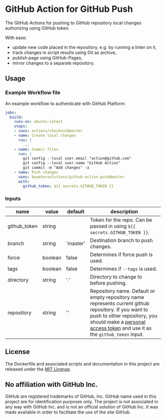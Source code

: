 # GitHub Action for GitHub Push

The GitHub Actions for pushing to GitHub repository local changes authorizing using GitHub token.

With ease:
- update new code placed in the repository, e.g. by running a linter on it,
- track changes in script results using Git as archive,
- publish page using GitHub-Pages,
- mirror changes to a separate repository.

## Usage

### Example Workflow file

An example workflow to authenticate with GitHub Platform:

```yaml
jobs:
  build:
    runs-on: ubuntu-latest
    steps:
    - uses: actions/checkout@master
    - name: Create local changes
      run: |
        ...
    - name: Commit files
      run: |
        git config --local user.email "action@github.com"
        git config --local user.name "GitHub Action"
        git commit -m "Add changes" -a
    - name: Push changes
      uses: bywatersolutions/github-action-push@master
      with:
        github_token: ${{ secrets.GITHUB_TOKEN }}
```

### Inputs

| name | value | default | description |
| ---- | ----- | ------- | ----------- |
| github_token | string | | Token for the repo. Can be passed in using `${{ secrets.GITHUB_TOKEN }}`. |
| branch | string | 'master' | Destination branch to push changes. |
| force | boolean | false | Determines if force push is used. |
| tags | boolean | false | Determines if `--tags` is used. |
| directory | string | '.' | Directory to change to before pushing. |
| repository | string | '' | Repository name. Default or empty repository name represents current github repository. If you want to push to other repository, you should make a [personal access token](https://github.com/settings/tokens) and use it as the `github_token` input.  |

## License

The Dockerfile and associated scripts and documentation in this project are released under the [MIT License](LICENSE).

## No affiliation with GitHub Inc.

GitHub are registered trademarks of GitHub, Inc. GitHub name used in this project are for identification purposes only. The project is not associated in any way with GitHub Inc. and is not an official solution of GitHub Inc. It was made available in order to facilitate the use of the site GitHub.
